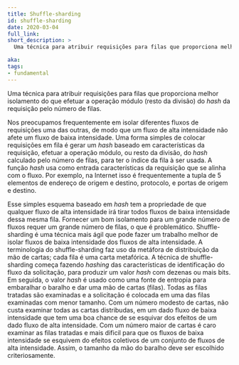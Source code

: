 ```yaml
---
title: Shuffle-sharding
id: shuffle-sharding
date: 2020-03-04
full_link:
short_description: >
  Uma técnica para atribuir requisições para filas que proporciona melhor isolamento do que efetuar a operação módulo (resto da divisão) do _hash_ da requisição pelo número de filas.

aka:
tags:
- fundamental
---
```

Uma técnica para atribuir requisições para filas que proporciona melhor isolamento do que efetuar a operação módulo (resto da divisão) do _hash_ da requisição pelo número de filas.

<!--more-->

Nos preocupamos frequentemente em isolar diferentes fluxos de requisições
uma das outras, de modo que um fluxo de alta intensidade não afete um fluxo de baixa intensidade.
Uma forma simples de colocar requisições em fila é gerar um _hash_ baseado
em características da requisição, efetuar a operação módulo, ou resto da divisão, do _hash_ calculado pelo número de filas, para ter o
índice da fila à ser usada. A função _hash_ usa como entrada características da requisição
que se alinha com o fluxo. Por exemplo, na Internet isso é frequentemente a tupla de 5 elementos de
endereço de origem e destino, protocolo, e portas de origem e destino.

Esse simples esquema baseado em _hash_ tem a propriedade de que qualquer fluxo de alta intensidade
irá tirar todos fluxos de baixa intensidade dessa mesma fila.
Fornecer um bom isolamento para um grande número de fluxos requer um grande
número de filas, o que é problemático. Shuffle-sharding é uma
técnica mais ágil que pode fazer um trabalho melhor de isolar fluxos de baixa intensidade
dos fluxos de alta intensidade. A terminologia do shuffle-sharding faz uso
da metáfora de distribuição da mão de cartas; cada fila é uma carta metafórica.
A técnica de shuffle-sharding começa fazendo _hashing_ das características de identificação
do fluxo da solicitação, para produzir um valor _hash_ com dezenas ou mais bits.
Em seguida, o valor _hash_ é usado como uma fonte de entropia para embaralhar o baralho e
dar uma mão de cartas (filas). Todas as filas tratadas são examinadas e a solicitação
é colocada em uma das filas examinadas com menor tamanho.
Com um número modesto de cartas, não custa examinar todas as cartas distribudas, em um dado
fluxo de baixa intensidade que tem uma boa chance de se esquivar dos efeitos de um dado
fluxo de alta intensidade.
Com um número maior de cartas é caro examinar as filas tratadas e mais dificil para que os
fluxos de baixa intensidade se esquivem do efeitos coletivos de um conjunto de fluxos de alta
intensidade. Assim, o tamanho da mão do baralho deve ser escolhido criteriosamente.
